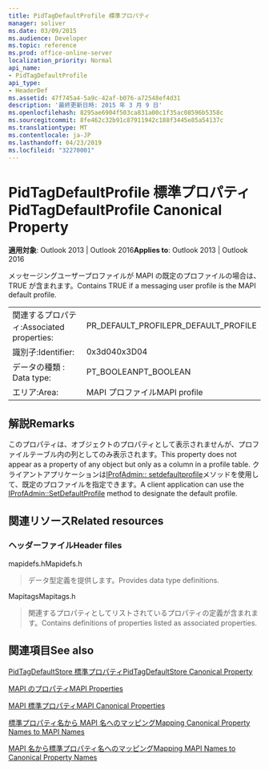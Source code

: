 ```yaml
---
title: PidTagDefaultProfile 標準プロパティ
manager: soliver
ms.date: 03/09/2015
ms.audience: Developer
ms.topic: reference
ms.prod: office-online-server
localization_priority: Normal
api_name:
- PidTagDefaultProfile
api_type:
- HeaderDef
ms.assetid: 47f745a4-5a9c-42af-b076-a72548ef4d31
description: '最終更新日時: 2015 年 3 月 9 日'
ms.openlocfilehash: 8295ae6904f503ca831a00c1f35ac08596b5358c
ms.sourcegitcommit: 8fe462c32b91c87911942c188f3445e85a54137c
ms.translationtype: MT
ms.contentlocale: ja-JP
ms.lasthandoff: 04/23/2019
ms.locfileid: "32270001"
---
```

# <a name="pidtagdefaultprofile-canonical-property"></a><span data-ttu-id="743f0-103">PidTagDefaultProfile 標準プロパティ</span><span class="sxs-lookup"><span data-stu-id="743f0-103">PidTagDefaultProfile Canonical Property</span></span>

  
  
<span data-ttu-id="743f0-104">**適用対象**: Outlook 2013 | Outlook 2016</span><span class="sxs-lookup"><span data-stu-id="743f0-104">**Applies to**: Outlook 2013 | Outlook 2016</span></span> 
  
<span data-ttu-id="743f0-105">メッセージングユーザープロファイルが MAPI の既定のプロファイルの場合は、TRUE が含まれます。</span><span class="sxs-lookup"><span data-stu-id="743f0-105">Contains TRUE if a messaging user profile is the MAPI default profile.</span></span>
  
|||
|:-----|:-----|
|<span data-ttu-id="743f0-106">関連するプロパティ:</span><span class="sxs-lookup"><span data-stu-id="743f0-106">Associated properties:</span></span>  <br/> |<span data-ttu-id="743f0-107">PR_DEFAULT_PROFILE</span><span class="sxs-lookup"><span data-stu-id="743f0-107">PR_DEFAULT_PROFILE</span></span>  <br/> |
|<span data-ttu-id="743f0-108">識別子:</span><span class="sxs-lookup"><span data-stu-id="743f0-108">Identifier:</span></span>  <br/> |<span data-ttu-id="743f0-109">0x3d04</span><span class="sxs-lookup"><span data-stu-id="743f0-109">0x3D04</span></span>  <br/> |
|<span data-ttu-id="743f0-110">データの種類 : </span><span class="sxs-lookup"><span data-stu-id="743f0-110">Data type:</span></span>  <br/> |<span data-ttu-id="743f0-111">PT_BOOLEAN</span><span class="sxs-lookup"><span data-stu-id="743f0-111">PT_BOOLEAN</span></span>  <br/> |
|<span data-ttu-id="743f0-112">エリア:</span><span class="sxs-lookup"><span data-stu-id="743f0-112">Area:</span></span>  <br/> |<span data-ttu-id="743f0-113">MAPI プロファイル</span><span class="sxs-lookup"><span data-stu-id="743f0-113">MAPI profile</span></span>  <br/> |
   
## <a name="remarks"></a><span data-ttu-id="743f0-114">解説</span><span class="sxs-lookup"><span data-stu-id="743f0-114">Remarks</span></span>

<span data-ttu-id="743f0-115">このプロパティは、オブジェクトのプロパティとして表示されませんが、プロファイルテーブル内の列としてのみ表示されます。</span><span class="sxs-lookup"><span data-stu-id="743f0-115">This property does not appear as a property of any object but only as a column in a profile table.</span></span> <span data-ttu-id="743f0-116">クライアントアプリケーションは[IProfAdmin:: setdefaultprofile](iprofadmin-setdefaultprofile.md)メソッドを使用して、既定のプロファイルを指定できます。</span><span class="sxs-lookup"><span data-stu-id="743f0-116">A client application can use the [IProfAdmin::SetDefaultProfile](iprofadmin-setdefaultprofile.md) method to designate the default profile.</span></span> 
  
## <a name="related-resources"></a><span data-ttu-id="743f0-117">関連リソース</span><span class="sxs-lookup"><span data-stu-id="743f0-117">Related resources</span></span>

### <a name="header-files"></a><span data-ttu-id="743f0-118">ヘッダーファイル</span><span class="sxs-lookup"><span data-stu-id="743f0-118">Header files</span></span>

<span data-ttu-id="743f0-119">mapidefs.h</span><span class="sxs-lookup"><span data-stu-id="743f0-119">Mapidefs.h</span></span>
  
> <span data-ttu-id="743f0-120">データ型定義を提供します。</span><span class="sxs-lookup"><span data-stu-id="743f0-120">Provides data type definitions.</span></span>
    
<span data-ttu-id="743f0-121">Mapitags</span><span class="sxs-lookup"><span data-stu-id="743f0-121">Mapitags.h</span></span>
  
> <span data-ttu-id="743f0-122">関連するプロパティとしてリストされているプロパティの定義が含まれます。</span><span class="sxs-lookup"><span data-stu-id="743f0-122">Contains definitions of properties listed as associated properties.</span></span>
    
## <a name="see-also"></a><span data-ttu-id="743f0-123">関連項目</span><span class="sxs-lookup"><span data-stu-id="743f0-123">See also</span></span>



[<span data-ttu-id="743f0-124">PidTagDefaultStore 標準プロパティ</span><span class="sxs-lookup"><span data-stu-id="743f0-124">PidTagDefaultStore Canonical Property</span></span>](pidtagdefaultstore-canonical-property.md)


[<span data-ttu-id="743f0-125">MAPI のプロパティ</span><span class="sxs-lookup"><span data-stu-id="743f0-125">MAPI Properties</span></span>](mapi-properties.md)
  
[<span data-ttu-id="743f0-126">MAPI 標準プロパティ</span><span class="sxs-lookup"><span data-stu-id="743f0-126">MAPI Canonical Properties</span></span>](mapi-canonical-properties.md)
  
[<span data-ttu-id="743f0-127">標準プロパティ名から MAPI 名へのマッピング</span><span class="sxs-lookup"><span data-stu-id="743f0-127">Mapping Canonical Property Names to MAPI Names</span></span>](mapping-canonical-property-names-to-mapi-names.md)
  
[<span data-ttu-id="743f0-128">MAPI 名から標準プロパティ名へのマッピング</span><span class="sxs-lookup"><span data-stu-id="743f0-128">Mapping MAPI Names to Canonical Property Names</span></span>](mapping-mapi-names-to-canonical-property-names.md)


